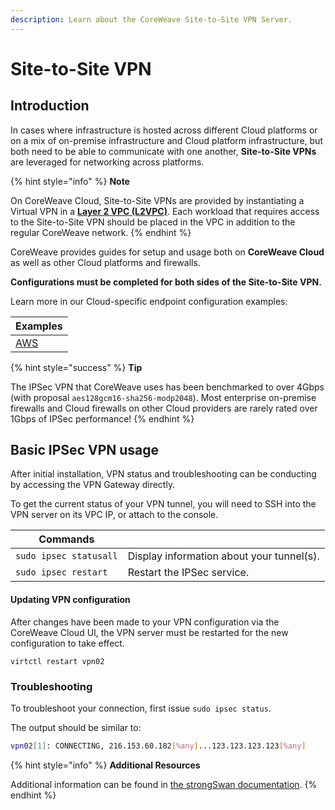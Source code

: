```yaml
---
description: Learn about the CoreWeave Site-to-Site VPN Server.
---
```


# Site-to-Site VPN

## Introduction

In cases where infrastructure is hosted across different Cloud platforms or on a mix of on-premise infrastructure and Cloud platform infrastructure, but both need to be able to communicate with one another, **Site-to-Site VPNs** are leveraged for networking across platforms.

{% hint style="info" %}
**Note**

On CoreWeave Cloud, Site-to-Site VPNs are provided by instantiating a Virtual VPN in a [**Layer 2 VPC (L2VPC)**](../../layer-2-vpc-l2vpc/). Each workload that requires access to the Site-to-Site VPN should be placed in the VPC in addition to the regular CoreWeave network.
{% endhint %}

CoreWeave provides guides for setup and usage both on **CoreWeave Cloud** as well as other Cloud platforms and firewalls.

**Configurations must be completed for both sides of the Site-to-Site VPN.**

Learn more in our Cloud-specific endpoint configuration examples:

| Examples                                                                                                                                                                   |
| -------------------------------------------------------------------------------------------------------------------------------------------------------------------------- |
| [AWS](https://app.gitbook.com/o/-M8EEYiNkaJsT8ISX0kX/s/-M83TghsCfsi8FCYs2DZ/\~/changes/Uy7xH1nABFQP3H059xgP/coreweave-kubernetes/networking/site-to-site-vpn/examples/aws) |

{% hint style="success" %}
**Tip**

The IPSec VPN that CoreWeave uses has been benchmarked to over 4Gbps (with proposal `aes128gcm16-sha256-modp2048`). Most enterprise on-premise firewalls and Cloud firewalls on other Cloud providers are rarely rated over 1Gbps of IPSec performance!
{% endhint %}

## **Basic IPSec VPN u**sage

After initial installation, VPN status and troubleshooting can be conducting by accessing the VPN Gateway directly.

To get the current status of your VPN tunnel, you will need to SSH into the VPN server on its VPC IP, or attach to the console.

| Commands               |                                           |
| ---------------------- | ----------------------------------------- |
| `sudo ipsec statusall` | Display information about your tunnel(s). |
| `sudo ipsec restart`   | Restart the IPSec service.                |

#### Updating VPN configuration

After changes have been made to your VPN configuration via the CoreWeave Cloud UI, the VPN server must be restarted for the new configuration to take effect.

```
virtctl restart vpn02
```

### Troubleshooting

To troubleshoot your connection, first issue `sudo ipsec status`.&#x20;

The output should be similar to:

```bash
vpn02[1]: CONNECTING, 216.153.60.182[%any]...123.123.123.123[%any]
```

{% hint style="info" %}
**Additional Resources**

Additional information can be found in [the strongSwan documentation](https://docs.strongswan.org/docs/5.9/index.html).
{% endhint %}
